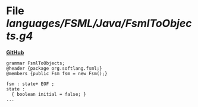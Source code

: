 # File _languages/FSML/Java/FsmlToObjects.g4_
**[GitHub](https://github.com/softlang/yas/blob/master/languages/FSML/Java/FsmlToObjects.g4)**
```
grammar FsmlToObjects;
@header {package org.softlang.fsml;}
@members {public Fsm fsm = new Fsm();}

fsm : state+ EOF ;
state : 
  { boolean initial = false; } 
...
```
